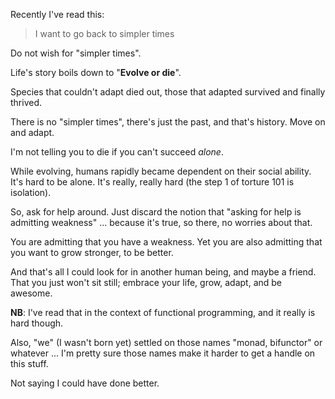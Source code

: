 Recently I've read this:

> I want to go back to simpler times

Do not wish for "simpler times".

Life's story boils down to "__Evolve or die__".

Species that couldn't adapt died out, those that adapted survived and finally thrived.

There is no "simpler times", there's just the past, and that's history. Move on and adapt.

I'm not telling you to die if you can't succeed _alone_.

While evolving, humans rapidly became dependent on their social ability. It's hard to be alone. It's really, really hard (the step 1 of torture 101 is isolation).

So, ask for help around. Just discard the notion that "asking for help is admitting weakness" ... because it's true, so there, no worries about that.

You are admitting that you have a weakness. Yet you are also admitting that you want to grow stronger, to be better.

And that's all I could look for in another human being, and maybe a friend. That you just won't sit still; embrace your life, grow, adapt, and be awesome.

__NB__: I've read that in the context of functional programming, and it really is hard though.

Also, "we" (I wasn't born yet) settled on those names "monad, bifunctor" or whatever ... I'm pretty sure those names make it harder to get a handle on this stuff.

Not saying I could have done better.
